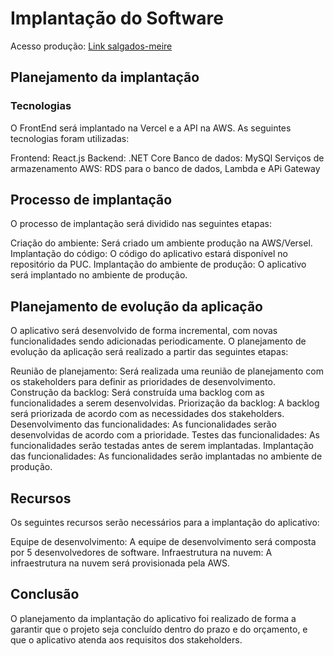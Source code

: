 # Implantação do Software

Acesso produção: [Link salgados-meire](https://salgados-meire.vercel.app/)

## Planejamento da implantação

### Tecnologias

O FrontEnd será implantado na Vercel e a API na AWS. As seguintes tecnologias foram utilizadas:

Frontend: React.js
Backend: .NET Core
Banco de dados: MySQl
Serviços de armazenamento AWS: RDS para o banco de dados, Lambda e APi Gateway

## Processo de implantação

O processo de implantação será dividido nas seguintes etapas:

Criação do ambiente: Será criado um ambiente produção na AWS/Versel.
Implantação do código: O código do aplicativo estará disponível no repositório da PUC.
Implantação do ambiente de produção: O aplicativo será implantado no ambiente de produção.

## Planejamento de evolução da aplicação

O aplicativo será desenvolvido de forma incremental, com novas funcionalidades sendo adicionadas periodicamente. O planejamento de evolução da aplicação será realizado a partir das seguintes etapas:

Reunião de planejamento: Será realizada uma reunião de planejamento com os stakeholders para definir as prioridades de desenvolvimento.
Construção da backlog: Será construída uma backlog com as funcionalidades a serem desenvolvidas.
Priorização da backlog: A backlog será priorizada de acordo com as necessidades dos stakeholders.
Desenvolvimento das funcionalidades: As funcionalidades serão desenvolvidas de acordo com a prioridade.
Testes das funcionalidades: As funcionalidades serão testadas antes de serem implantadas.
Implantação das funcionalidades: As funcionalidades serão implantadas no ambiente de produção.

## Recursos

Os seguintes recursos serão necessários para a implantação do aplicativo:

Equipe de desenvolvimento: A equipe de desenvolvimento será composta por 5 desenvolvedores de software.
Infraestrutura na nuvem: A infraestrutura na nuvem será provisionada pela AWS.

## Conclusão

O planejamento da implantação do aplicativo foi realizado de forma a garantir que o projeto seja concluído dentro do prazo e do orçamento, e que o aplicativo atenda aos requisitos dos stakeholders.
